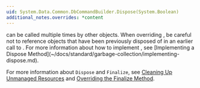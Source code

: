 ```yaml
---
uid: System.Data.Common.DbCommandBuilder.Dispose(System.Boolean)
additional_notes.overrides: *content
---
```


<p>
      <xref href="System.Data.Common.DbCommandBuilder.Dispose*"></xref> can be called multiple times by other objects. When overriding <xref href="System.Data.Common.DbCommandBuilder.Dispose(System.Boolean)"></xref>, be careful not to reference objects that have been previously disposed of in an earlier call to <xref href="System.Data.Common.DbCommandBuilder.Dispose*"></xref>. For more information about how to implement <xref href="System.Data.Common.DbCommandBuilder.Dispose(System.Boolean)"></xref>, see [Implementing a Dispose Method](~/docs/standard/garbage-collection/implementing-dispose.md).  
  
 For more information about `Dispose` and `Finalize`, see [Cleaning Up Unmanaged Resources](~/docs/standard/garbage-collection/unmanaged.md) and [Overriding the Finalize Method](http://msdn.microsoft.com/en-us/8026cb68-fe93-43fc-96c1-c09ad7d64cd3).</p>


